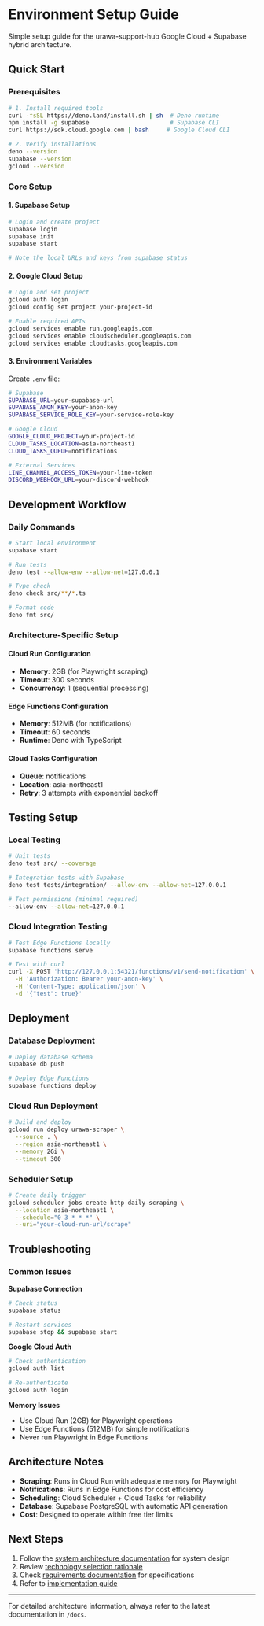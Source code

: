 # Environment Setup Guide

Simple setup guide for the urawa-support-hub Google Cloud + Supabase hybrid architecture.

## Quick Start

### Prerequisites

```bash
# 1. Install required tools
curl -fsSL https://deno.land/install.sh | sh  # Deno runtime
npm install -g supabase                       # Supabase CLI
curl https://sdk.cloud.google.com | bash     # Google Cloud CLI

# 2. Verify installations
deno --version
supabase --version
gcloud --version
```

### Core Setup

#### 1. Supabase Setup

```bash
# Login and create project
supabase login
supabase init
supabase start

# Note the local URLs and keys from supabase status
```

#### 2. Google Cloud Setup

```bash
# Login and set project
gcloud auth login
gcloud config set project your-project-id

# Enable required APIs
gcloud services enable run.googleapis.com
gcloud services enable cloudscheduler.googleapis.com
gcloud services enable cloudtasks.googleapis.com
```

#### 3. Environment Variables

Create `.env` file:

```bash
# Supabase
SUPABASE_URL=your-supabase-url
SUPABASE_ANON_KEY=your-anon-key
SUPABASE_SERVICE_ROLE_KEY=your-service-role-key

# Google Cloud
GOOGLE_CLOUD_PROJECT=your-project-id
CLOUD_TASKS_LOCATION=asia-northeast1
CLOUD_TASKS_QUEUE=notifications

# External Services
LINE_CHANNEL_ACCESS_TOKEN=your-line-token
DISCORD_WEBHOOK_URL=your-discord-webhook
```

## Development Workflow

### Daily Commands

```bash
# Start local environment
supabase start

# Run tests
deno test --allow-env --allow-net=127.0.0.1

# Type check
deno check src/**/*.ts

# Format code
deno fmt src/
```

### Architecture-Specific Setup

#### Cloud Run Configuration

- **Memory**: 2GB (for Playwright scraping)
- **Timeout**: 300 seconds
- **Concurrency**: 1 (sequential processing)

#### Edge Functions Configuration

- **Memory**: 512MB (for notifications)
- **Timeout**: 60 seconds
- **Runtime**: Deno with TypeScript

#### Cloud Tasks Configuration

- **Queue**: notifications
- **Location**: asia-northeast1
- **Retry**: 3 attempts with exponential backoff

## Testing Setup

### Local Testing

```bash
# Unit tests
deno test src/ --coverage

# Integration tests with Supabase
deno test tests/integration/ --allow-env --allow-net=127.0.0.1

# Test permissions (minimal required)
--allow-env --allow-net=127.0.0.1
```

### Cloud Integration Testing

```bash
# Test Edge Functions locally
supabase functions serve

# Test with curl
curl -X POST 'http://127.0.0.1:54321/functions/v1/send-notification' \
  -H 'Authorization: Bearer your-anon-key' \
  -H 'Content-Type: application/json' \
  -d '{"test": true}'
```

## Deployment

### Database Deployment

```bash
# Deploy database schema
supabase db push

# Deploy Edge Functions
supabase functions deploy
```

### Cloud Run Deployment

```bash
# Build and deploy
gcloud run deploy urawa-scraper \
  --source . \
  --region asia-northeast1 \
  --memory 2Gi \
  --timeout 300
```

### Scheduler Setup

```bash
# Create daily trigger
gcloud scheduler jobs create http daily-scraping \
  --location asia-northeast1 \
  --schedule="0 3 * * *" \
  --uri="your-cloud-run-url/scrape"
```

## Troubleshooting

### Common Issues

**Supabase Connection**

```bash
# Check status
supabase status

# Restart services
supabase stop && supabase start
```

**Google Cloud Auth**

```bash
# Check authentication
gcloud auth list

# Re-authenticate
gcloud auth login
```

**Memory Issues**

- Use Cloud Run (2GB) for Playwright operations
- Use Edge Functions (512MB) for simple notifications
- Never run Playwright in Edge Functions

## Architecture Notes

- **Scraping**: Runs in Cloud Run with adequate memory for Playwright
- **Notifications**: Runs in Edge Functions for cost efficiency
- **Scheduling**: Cloud Scheduler + Cloud Tasks for reliability
- **Database**: Supabase PostgreSQL with automatic API generation
- **Cost**: Designed to operate within free tier limits

## Next Steps

1. Follow the [system architecture documentation](system-architecture.md) for system design
2. Review [technology selection rationale](tech-selection.md)
3. Check [requirements documentation](requirements.md) for specifications
4. Refer to [implementation guide](implementation-guide.md)

---

For detailed architecture information, always refer to the latest documentation in `/docs`.
